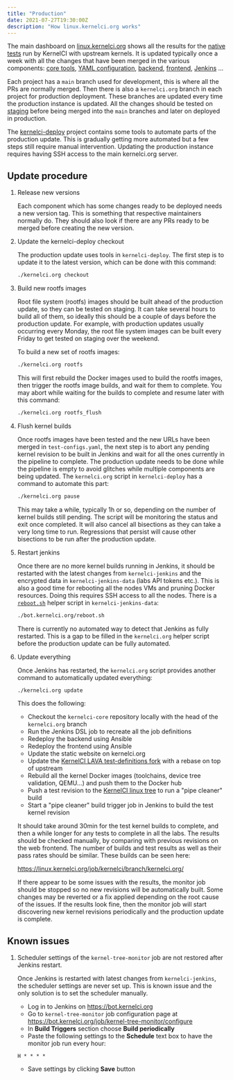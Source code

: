 ```yaml
---
title: "Production"
date: 2021-07-27T19:30:00Z
description: "How linux.kernelci.org works"
---
```


The main dashboard on [linux.kernelci.org](https://linux.kernelci.org) shows
all the results for the [native tests](../../tests) run by KernelCI with
upstream kernels.  It is updated typically once a week with all the changes
that have been merged in the various components: [core tools](https://github.com/kernelci/kernelci-core), [YAML configuration](https://github.com/kernelci/kernelci-core/tree/main/config/core), [backend](https://github.com/kernelci/kernelci-backend), [frontend](https://github.com/kernelci/kernelci-frontend), [Jenkins](https://github.com/kernelci/kernelci-jenkins)
...

Each project has a `main` branch used for development, this is where all the
PRs are normally merged.  Then there is also a `kernelci.org` branch in each
project for production deployment.  These branches are updated every time the
production instance is updated.  All the changes should be tested on
[staging](../staging) before being merged into the `main` branches and later on
deployed in production.

The [kernelci-deploy](https://github.com/kernelci/kernelci-deploy) project
contains some tools to automate parts of the production update.  This is
gradually getting more automated but a few steps still require manual
intervention.  Updating the production instance requires having SSH access to
the main kernelci.org server.

## Update procedure

1. Release new versions

   Each component which has some changes ready to be deployed needs a new
   version tag.  This is something that respective maintainers normally do.
   They should also look if there are any PRs ready to be merged before
   creating the new version.

1. Update the kernelci-deploy checkout

   The production update uses tools in `kernelci-deploy`.  The first step is to
   update it to the latest version, which can be done with this command:

   ```sh
   ./kernelci.org checkout
   ```

1. Build new rootfs images

   Root file system (rootfs) images should be built ahead of the production
   update, so they can be tested on staging.  It can take several hours to
   build all of them, so ideally this should be a couple of days before the
   production update.  For example, with production updates usually occurring
   every Monday, the root file system images can be built every Friday to get
   tested on staging over the weekend.

   To build a new set of rootfs images:

   ```sh
   ./kernelci.org rootfs
   ```

   This will first rebuild the Docker images used to build the rootfs images,
   then trigger the rootfs image builds, and wait for them to complete.  You
   may abort while waiting for the builds to complete and resume later with
   this command:

   ```sh
   ./kernelci.org rootfs_flush
   ```

1. Flush kernel builds

   Once rootfs images have been tested and the new URLs have been merged in
   `test-configs.yaml`, the next step is to abort any pending kernel revision
   to be built in Jenkins and wait for all the ones currently in the pipeline
   to complete.  The production update needs to be done while the pipeline is
   empty to avoid glitches while multiple components are being updated.  The
   `kernelci.org` script in `kernelci-deploy` has a command to automate this
   part:

    ```sh
    ./kernelci.org pause
    ```

   This may take a while, typically 1h or so, depending on the number of kernel
   builds still pending.  The script will be monitoring the status and exit
   once completed.  It will also cancel all bisections as they can take a very
   long time to run.  Regressions that persist will cause other bisections to
   be run after the production update.

1. Restart jenkins

   Once there are no more kernel builds running in Jenkins, it should be
   restarted with the latest changes from `kernelci-jenkins` and the encrypted
   data in `kernelci-jenkins-data` (labs API tokens etc.).  This is also a good
   time for rebooting all the nodes VMs and pruning Docker resources.  Doing
   this requires SSH access to all the nodes.  There is a
   [`reboot.sh`](https://github.com/kernelci/kernelci-jenkins-data/blob/main/bot.kernelci.org/reboot.sh)
   helper script in `kernelci-jenkins-data`:

   ```sh
   ./bot.kernelci.org/reboot.sh
   ```

   There is currently no automated way to detect that Jenkins as fully
   restarted.  This is a gap to be filled in the `kernelci.org` helper script
   before the production update can be fully automated.

1. Update everything

   Once Jenkins has restarted, the `kernelci.org` script provides another
   command to automatically updated everything:

   ```sh
   ./kernelci.org update
   ```

   This does the following:

   * Checkout the `kernelci-core` repository locally with the head of the
     `kernelci.org` branch
   * Run the Jenkins DSL job to recreate all the job definitions
   * Redeploy the backend using Ansible
   * Redeploy the frontend using Ansible
   * Update the static website on kernelci.org
   * Update the [KernelCI LAVA test-definitions
     fork](https://github.com/kernelci/test-definitions) with a rebase on top
     of upstream
   * Rebuild all the kernel Docker images (toolchains, device tree validation,
     QEMU...) and push them to the Docker hub
   * Push a test revision to the [KernelCI linux
     tree](https://github.com/kernelci/linux) to run a "pipe cleaner" build
   * Start a "pipe cleaner" build trigger job in Jenkins to build the test
     kernel revision

   It should take around 30min for the test kernel builds to complete, and then
   a while longer for any tests to complete in all the labs.  The results
   should be checked manually, by comparing with previous revisions on the web
   frontend.  The number of builds and test results as well as their pass rates
   should be similar.  These builds can be seen here:

     https://linux.kernelci.org/job/kernelci/branch/kernelci.org/

   If there appear to be some issues with the results, the monitor job should
   be stopped so no new revisions will be automatically built.  Some changes
   may be reverted or a fix applied depending on the root cause of the issues.
   If the results look fine, then the monitor job will start discovering new
   kernel revisions periodically and the production update is complete.

## Known issues

1. Scheduler settings of the `kernel-tree-monitor` job are not restored
   after Jenkins restart.

   Once Jenkins is restarted with latest changes from `kernelci-jenkins`, the
   scheduler settings are never set up. This is known issue and the only
   solution is to set the scheduler manually.

     * Log in to Jenkins on https://bot.kernelci.org
     * Go to `kernel-tree-monitor` job configuration page at
       https://bot.kernelci.org/job/kernel-tree-monitor/configure
     * In __Build Triggers__ section choose __Build periodically__
     * Paste the following settings to the __Schedule__ text box to have the
       monitor job run every hour:

     ```
     H * * * *
     ```

     * Save settings by clicking __Save__ button
